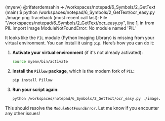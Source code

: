 (myenv) @rifaterdemsahin ➜ /workspaces/notepad/6_Symbols/2_GetText (main) $ python /workspaces/notepad/6_Symbols/2_GetText/ocr_easy.py ./image.png
Traceback (most recent call last):
  File "/workspaces/notepad/6_Symbols/2_GetText/ocr_easy.py", line 1, in <module>
    from PIL import Image
ModuleNotFoundError: No module named 'PIL'

It looks like the `PIL` module (Python Imaging Library) is missing from your virtual environment. You can install it using `pip`. Here’s how you can do it:

1. **Activate your virtual environment** (if it's not already activated):
   ```bash
   source myenv/bin/activate
   ```

2. **Install the `Pillow` package**, which is the modern fork of `PIL`:
   ```bash
   pip install Pillow
   ```

3. **Run your script again**:
   ```bash
   python /workspaces/notepad/6_Symbols/2_GetText/ocr_easy.py ./image.png
   ```

This should resolve the `ModuleNotFoundError`. Let me know if you encounter any other issues!